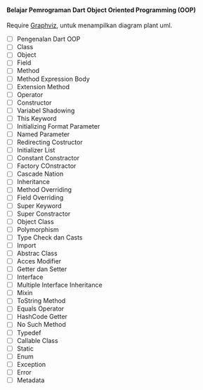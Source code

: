 #### Belajar Pemrograman Dart Object Oriented Programming (OOP)
Require [Graphviz](https://plantuml.com/en-dark/graphviz-dot), untuk menampilkan diagram plant uml.

- [ ] Pengenalan Dart OOP
- [ ] Class
- [ ] Object
- [ ] Field
- [ ] Method
- [ ] Method Expression Body
- [ ] Extension Method
- [ ] Operator
- [ ] Constructor
- [ ] Variabel Shadowing
- [ ] This Keyword
- [ ] Initializing Format Parameter
- [ ] Named Parameter
- [ ] Redirecting Costructor
- [ ] Initializer List
- [ ] Constant Constractor
- [ ] Factory COnstractor
- [ ] Cascade Nation
- [ ] Inheritance
- [ ] Method Overriding
- [ ] Field Overriding
- [ ] Super Keyword
- [ ] Super Constractor
- [ ] Object Class
- [ ] Polymorphism
- [ ] Type Check dan Casts
- [ ] Import
- [ ] Abstrac Class
- [ ] Acces Modifier
- [ ] Getter dan Setter
- [ ] Interface
- [ ] Multiple Interface Inheritance
- [ ] Mixin
- [ ] ToString Method
- [ ] Equals Operator
- [ ] HashCode Getter
- [ ] No Such Method
- [ ] Typedef
- [ ] Callable Class
- [ ] Static
- [ ] Enum
- [ ] Exception
- [ ] Error
- [ ] Metadata